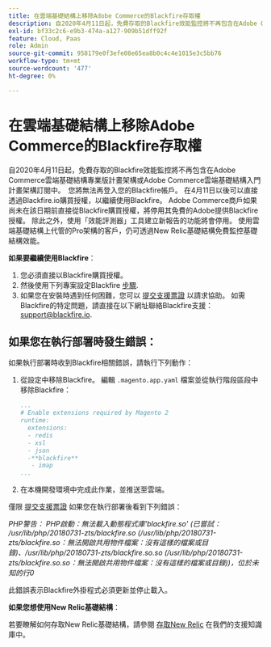 ```yaml
---
title: 在雲端基礎結構上移除Adobe Commerce的Blackfire存取權
description: 自2020年4月11日起，免費存取的Blackfire效能監控將不再包含在Adobe Commerce雲端基礎結構專業版計畫架構或Adobe Commerce雲端基礎結構入門計畫架構訂閱中。  您將無法再登入您的Blackfire帳戶。 在4月11日以後可以直接透過Blackfire.io購買授權，以繼續使用Blackfire。 Adobe Commerce商戶如果尚未在該日期前直接從Blackfire購買授權，將停用其免費的Adobe提供Blackfire授權。 除此之外，使用「效能評測器」工具建立新報告的功能將會停用。 使用雲端基礎結構上代管的Pro架構的客戶，仍可透過New Relic基礎結構免費監控基礎結構效能。
exl-id: bf33c2c6-e9b3-474a-a127-909b51dff92f
feature: Cloud, Paas
role: Admin
source-git-commit: 958179e0f3efe08e65ea8b0c4c4e1015e3c5bb76
workflow-type: tm+mt
source-wordcount: '477'
ht-degree: 0%

---
```


# 在雲端基礎結構上移除Adobe Commerce的Blackfire存取權

自2020年4月11日起，免費存取的Blackfire效能監控將不再包含在Adobe Commerce雲端基礎結構專業版計畫架構或Adobe Commerce雲端基礎結構入門計畫架構訂閱中。  您將無法再登入您的Blackfire帳戶。 在4月11日以後可以直接透過Blackfire.io購買授權，以繼續使用Blackfire。 Adobe Commerce商戶如果尚未在該日期前直接從Blackfire購買授權，將停用其免費的Adobe提供Blackfire授權。 除此之外，使用「效能評測器」工具建立新報告的功能將會停用。 使用雲端基礎結構上代管的Pro架構的客戶，仍可透過New Relic基礎結構免費監控基礎結構效能。

**如果要繼續使用Blackfire**：

1. 您必須直接以Blackfire購買授權。
1. 然後使用下列專案設定Blackfire [步驟](https://blackfire.io/docs/integrations/paas/magentocloud).
1. 如果您在安裝時遇到任何困難，您可以 [提交支援票證](/help/help-center-guide/help-center/magento-help-center-user-guide.md#submit-ticket) 以請求協助。 如需Blackfire的特定問題，請直接在以下網址聯絡Blackfire支援： [support@blackfire.io](mailto:support@blackfire.io).

## 如果您在執行部署時發生錯誤：

如果執行部署時收到Blackfire相關錯誤，請執行下列動作：

1. 從設定中移除Blackfire。 編輯 `.magento.app.yaml` 檔案並從執行階段區段中移除Blackfire：

   ```YAML
   ...
   # Enable extensions required by Magento 2
   runtime:
     extensions:
     - redis
     - xsl
     - json
     -**blackfire**
      - imap
   ...
   ```

1. 在本機開發環境中完成此作業，並推送至雲端。

僅限 [提交支援票證](/help/help-center-guide/help-center/magento-help-center-user-guide.md#submit-ticket) 如果您在執行部署後看到下列錯誤：

*PHP警告： PHP啟動：無法載入動態程式庫&#39;blackfire.so&#39; (已嘗試： /usr/lib/php/20180731-zts/blackfire.so (/usr/lib/php/20180731-zts/blackfire.so：無法開啟共用物件檔案：沒有這樣的檔案或目錄)、/usr/lib/php/20180731-zts/blackfire.so.so (/usr/lib/php/20180731-zts/blackfire.so.so：無法開啟共用物件檔案：沒有這樣的檔案或目錄))，位於未知的行0*

此錯誤表示Blackfire外掛程式必須更新並停止載入。

**如果您想使用New Relic基礎結構**：

若要瞭解如何存取New Relic基礎結構，請參閱 [存取New Relic](https://experienceleague.adobe.com/docs/commerce-knowledge-base/kb/faq/access-new-relic-services.html) 在我們的支援知識庫中。
